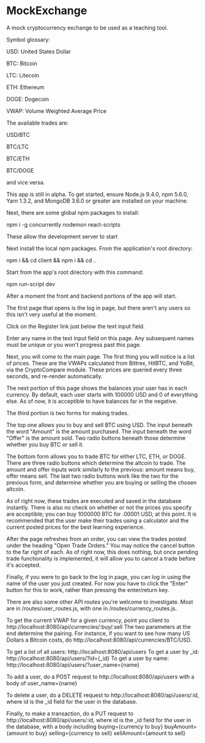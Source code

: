 # MockExchange

A mock cryptocurrency exchange to be used as a teaching tool.

Symbol glossary:

  USD: United States Dollar

  BTC: Bitcoin

  LTC: Litecoin

  ETH: Ethereum

  DOGE: Dogecoin

  VWAP: Volume Weighted Average Price

The available trades are:

  USD/BTC

  BTC/LTC

  BTC/ETH

  BTC/DOGE

and vice versa.

This app is still in alpha. To get started, ensure Node.js 9.4.0, npm 5.6.0, Yarn 1.3.2, and MongoDB 3.6.0 or greater are installed on your machine.

Next, there are some global npm packages to install:

  npm i -g concurrently nodemon react-scripts

These allow the development server to start

Next install the local npm packages. From the application's root directory:

  npm i && cd client && npm i && cd ..

Start from the app's root directory with this command:

  npm run-script dev

After a moment the front and backend portions of the app will start.

The first page that opens is the log in page, but there aren't any users so this isn't very useful at the moment.

Click on the Register link just below the text input field.

Enter any name in the text input field on this page. Any subsequent names must be unique or you won't progress past this page.

Next, you will come to the main page. The first thing you will notice is a list of prices. 
These are the VWAPs calculated from Bittrex, HitBTC, and YoBit, via the CryptoCompare module. 
These prices are queried every three seconds, and re-render automatically.

The next portion of this page shows the balances your user has in each currency. 
By default, each user starts with 100000 USD and 0 of everything else. 
As of now, it is acceptible to have balances far in the negative.

The third portion is two forms for making trades. 

The top one allows you to buy and sell BTC using USD. 
The input beneath the word "Amount" is the amount purchased. 
The input beneath the word "Offer" is the amount sold. 
Two radio buttons beneath those determine whether you buy BTC or sell it.

The bottom form allows you to trade BTC for either LTC, ETH, or DOGE.
There are three radio buttons which determine the altcoin to trade.
The amount and offer inputs work similarly to the previous: amount means buy, offer means sell.
The last two radio buttons work like the two for the previous form, and determine whether you are buying or selling the chosen altcoin.

As of right now, these trades are executed and saved in the database instantly. 
There is also no check on whether or not the prices you specify are acceptible; you can buy 1000000 BTC for .00001 USD, at this point.
It is recommended that the user make their trades using a calculator and the current posted prices for the best learning experience.

After the page refreshes from an order, you can view the trades posted under the heading "Open Trade Orders."
You may notice the cancel button to the far right of each. 
As of right now, this does nothing, but once pending trade functionality is implemented, it will allow you to cancel a trade before it's accepted.

Finally, if you were to go back to the log in page, you can log in using the name of the user you just created.
For now you have to click the "Enter" button for this to work, rather than pressing the enter/return key.

There are also some other API routes you're welcome to investigate. Most are in /routes/user_routes.js, with one in /routes/currency_routes.js.

To get the current VWAP for a given currency, point you client to http://localhost:8080/api/currencies/:buy/:sell
The two parameters at the end determine the pairing.
For instance, if you want to see how many US Dollars a Bitcoin costs, do http://localhost:8080/api/currencies/BTC/USD.

To get a list of all users: http://localhost:8080/api/users
To get a user by _id: http://localhost:8080/api/users/?id={_id}
To get a user by name: http://localhost:8080/api/users/?user_name={name}

To add a user, do a POST request to http://localhost:8080/api/users with a body of user_name={name}

To delete a user, do a DELETE request to http://localhost:8080/api/users/:id, where id is the _id field for the user in the database.

Finally, to make a transaction, do a PUT request to http://localhost:8080/api/users/:id, where id is the _id field for the user in the database, 
with a body including buying={currency to buy} buyAmount={amount to buy} selling={currency to sell} sellAmount={amount to sell}
